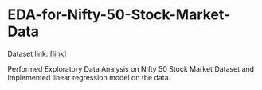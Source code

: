 # EDA-for-Nifty-50-Stock-Market-Data

Dataset link: [[link]](https://www.kaggle.com/datasets/rohanrao/nifty50-stock-market-data)

Performed Exploratory Data Analysis on Nifty 50 Stock Market Dataset and Implemented linear regression model on the data.
